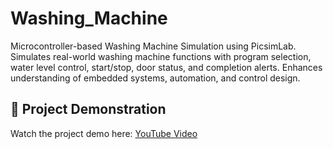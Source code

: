 # Washing_Machine
Microcontroller-based Washing Machine Simulation using PicsimLab. Simulates real-world washing machine functions with program selection, water level control, start/stop, door status, and completion alerts. Enhances understanding of embedded systems, automation, and control design.

## 🎥 Project Demonstration
Watch the project demo here: [YouTube Video](https://youtu.be/Hu3xFGPbzbw)
